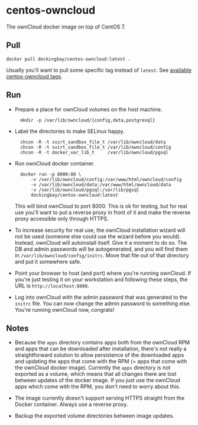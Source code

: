 centos-owncloud
===============

The ownCloud docker image on top of CentOS 7.

Pull
----

    docker pull dockingbay/centos-owncloud:latest .

Usually you'll want to pull some specific tag instead of `latest`. See
[available centos-owncloud tags](https://registry.hub.docker.com/u/dockingbay/centos-owncloud/tags/manage/).

Run
---

* Prepare a place for ownCloud volumes on the host machine.

        mkdir -p /var/lib/owncloud/{config,data,postgresql}

* Label the directories to make SELinux happy.

        chcon -R -t svirt_sandbox_file_t /var/lib/owncloud/data
        chcon -R -t svirt_sandbox_file_t /var/lib/owncloud/config
        chcon -R -t docker_var_lib_t     /var/lib/owncloud/pgsql

* Run ownCloud docker container.

        docker run -p 8000:80 \
            -v /var/lib/owncloud/config:/var/www/html/owncloud/config
            -v /var/lib/owncloud/data:/var/www/html/owncloud/data
            -v /var/lib/owncloud/pgsql:/var/lib/pgsql
            dockingbay/centos-owncloud:latest

  This will bind ownCloud to port 8000. This is ok for testing, but
  for real use you'll want to put a reverse proxy in front of it and
  make the reverse proxy accessible only through HTTPS.

* To increase security for real use, the ownCloud installation wizard
  will not be used (someone else could use the wizard before you
  would). Instead, ownCloud will autoinstall itself. Give it a moment
  to do so. The DB and admin passwords will be autogenerated, and you
  will find them in `/var/lib/owncloud/config/initrc`. Move that file
  out of that directory and put it somewhere safe.

* Point your browser to host (and port) where you're running
  ownCloud. If you're just testing it on your workstation and
  following these steps, the URL is `http://localhost:8000`.

* Log into ownCloud with the admin password that was generated to the
  `initrc` file. You can now change the admin password to something
  else. You're running ownCloud now, congrats!

Notes
-----

* Because the `apps` directory contains apps both from the ownCloud
  RPM and apps that can be downloaded after installation, there's not
  really a straightforward solution to allow persistence of the
  downloaded apps and updating the apps that come with the RPM (= apps
  that come with the ownCloud docker image). Currently the `apps`
  directory is not exported as a volume, which means that all changes
  there are lost between updates of the docker image. If you just use
  the ownCloud apps which come with the RPM, you don't need to worry
  about this.

* The image currently doesn't support serving HTTPS straight from the
  Docker container. Always use a reverse proxy.

* Backup the exported volume directories between image updates.
